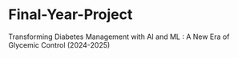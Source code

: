 # Final-Year-Project
Transforming Diabetes Management with AI and ML : A New Era of Glycemic Control (2024-2025)
